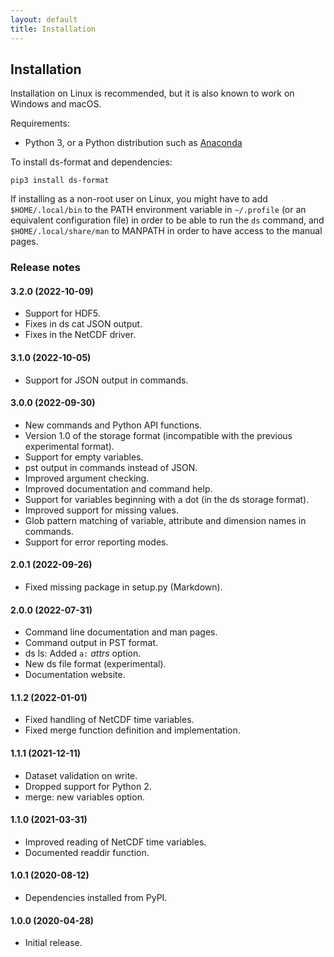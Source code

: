 ```yaml
---
layout: default
title: Installation
---
```


## Installation

Installation on Linux is recommended, but it is also known to work on Windows
and macOS.

Requirements:

- Python 3, or a Python distribution such
as [Anaconda](https://www.anaconda.com/distribution/)

To install ds-format and dependencies:

```
pip3 install ds-format
```

If installing as a non-root user on Linux, you might have to add
`$HOME/.local/bin` to the PATH environment variable in `~/.profile` (or an
equivalent configuration file) in order to be able to run the `ds` command,
and `$HOME/.local/share/man` to MANPATH in order to have access to the manual
pages.

### Release notes

#### 3.2.0 (2022-10-09)

- Support for HDF5.
- Fixes in ds cat JSON output.
- Fixes in the NetCDF driver.

#### 3.1.0 (2022-10-05)

- Support for JSON output in commands.

#### 3.0.0 (2022-09-30)

- New commands and Python API functions.
- Version 1.0 of the storage format (incompatible with the previous experimental format).
- Support for empty variables.
- pst output in commands instead of JSON.
- Improved argument checking.
- Improved documentation and command help.
- Support for variables beginning with a dot (in the ds storage format).
- Improved support for missing values.
- Glob pattern matching of variable, attribute and dimension names in commands.
- Support for error reporting modes.

#### 2.0.1 (2022-09-26)

- Fixed missing package in setup.py (Markdown).

#### 2.0.0 (2022-07-31)

- Command line documentation and man pages.
- Command output in PST format.
- ds ls: Added `a:` *attrs* option.
- New ds file format (experimental).
- Documentation website.

#### 1.1.2 (2022-01-01)

- Fixed handling of NetCDF time variables.
- Fixed merge function definition and implementation.

#### 1.1.1 (2021-12-11)

- Dataset validation on write.
- Dropped support for Python 2.
- merge: new variables option.

#### 1.1.0 (2021-03-31)

- Improved reading of NetCDF time variables.
- Documented readdir function.

#### 1.0.1 (2020-08-12)

- Dependencies installed from PyPI.

#### 1.0.0 (2020-04-28)

- Initial release.
